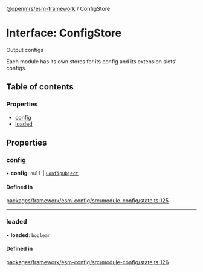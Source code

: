 [@openmrs/esm-framework](../API.md) / ConfigStore

# Interface: ConfigStore

Output configs

Each module has its own stores for its config and its extension slots' configs.

## Table of contents

### Properties

- [config](ConfigStore.md#config)
- [loaded](ConfigStore.md#loaded)

## Properties

### config

• **config**: ``null`` \| [`ConfigObject`](ConfigObject.md)

#### Defined in

[packages/framework/esm-config/src/module-config/state.ts:125](https://github.com/openmrs/openmrs-esm-core/blob/master/packages/framework/esm-config/src/module-config/state.ts#L125)

___

### loaded

• **loaded**: `boolean`

#### Defined in

[packages/framework/esm-config/src/module-config/state.ts:126](https://github.com/openmrs/openmrs-esm-core/blob/master/packages/framework/esm-config/src/module-config/state.ts#L126)
